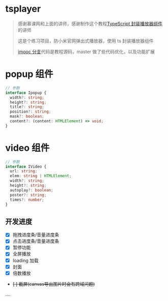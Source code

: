 # tsplayer

> 感谢慕课网和上面的讲师，感谢制作这个教程[TypeScript 封装播放器组件](https://www.imooc.com/learn/1243 "简介：1、搭建TS开发环境 2、分析案例需求 3、了解什么是组件化 4、案例样式排版布局 5、功能模块组件化开发
")的讲师
>
> 这是个练习项目，防小米官网弹出式播放器，使用 ts 封装播放器组件
>
> [imooc 分支](https://github.com/ruizer/tsplayer/tree/imooc)代码是教程源码，master 做了些代码优化，以及功能扩展

# popup 组件

```ts
// 参数
interface Ipopup {
  width?: string;
  height?: string;
  title?: string;
  position?: string;
  mask?: boolean;
  content?: (content: HTMLElement) => void;
}
```

# video 组件

```ts
// 参数
interface IVideo {
  url: string;
  elem: string | HTMLElement;
  width?: string;
  height?: string;
  autoplay?: boolean;
  poster?: string;
  times?: number;
}
```

## 开发进度

- [x] 拖拽进度条/音量进度条
- [x] 点击进度条/音量进度条
- [x] 暂停功能
- [x] 全屏播放
- [x] loading 加载
- [x] 封面
- [x] 倍数播放
- ~~[ ] 截屏(canvas导出图片时会有跨域问题)~~

....
